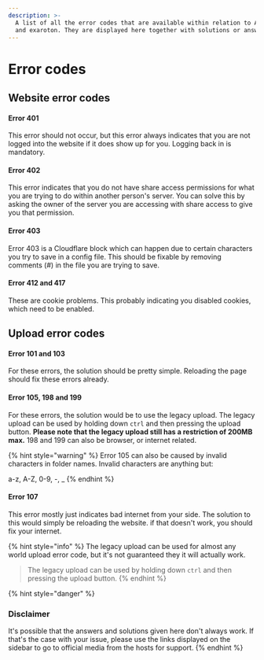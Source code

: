 ```yaml
---
description: >-
  A list of all the error codes that are available within relation to Aternos
  and exaroton. They are displayed here together with solutions or answers.
---
```


# Error codes

## Website error codes

#### Error 401

This error should not occur, but this error always indicates that you are not logged into the website if it does show up for you. Logging back in is mandatory.

#### Error 402

This error indicates that you do not have share access permissions for what you are trying to do within another person's server. You can solve this by asking the owner of the server you are accessing with share access to give you that permission.

#### Error 403

Error 403 is a Cloudflare block which can happen due to certain characters you try to save in a config file. This should be fixable by removing comments \(\#\) in the file you are trying to save.

#### Error 412 and 417

These are cookie problems. This probably indicating you disabled cookies, which need to be enabled.

## Upload error codes

#### Error 101 and 103

For these errors, the solution should be pretty simple. Reloading the page should fix these errors already.

#### Error 105, 198 and 199

For these errors, the solution would be to use the legacy upload. The legacy upload can be used by holding down `ctrl` and then pressing the upload button. **Please note that the legacy upload still has a restriction of 200MB max.** 198 and 199 can also be browser, or internet related.

{% hint style="warning" %}
Error 105 can also be caused by invalid characters in folder names. Invalid characters are anything but:

a-z, A-Z, 0-9, -, \_
{% endhint %}



#### Error 107

This error mostly just indicates bad internet from your side. The solution to this would simply be reloading the website. if that doesn't work, you should fix your internet.

{% hint style="info" %}
The legacy upload can be used for almost any world upload error code, but it's not guaranteed they it will actually work. 

> The legacy upload can be used by holding down `ctrl` and then pressing the upload button.
{% endhint %}

{% hint style="danger" %}
### Disclaimer

It's possible that the answers and solutions given here don't always work. If that's the case with your issue, please use the links displayed on the sidebar to go to official media from the hosts for support.
{% endhint %}

